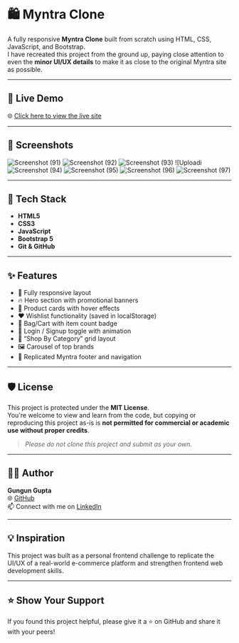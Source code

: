 # 🛍️ Myntra Clone

A fully responsive **Myntra Clone** built from scratch using HTML, CSS, JavaScript, and Bootstrap.  
I have recreated this project from the ground up, paying close attention to even the **minor UI/UX details** to make it as close to the original Myntra site as possible.

---

## 🚀 Live Demo

🌐 [Click here to view the live site](https://your-username.github.io/myntra-clone)  

---

## 📸 Screenshots
![Screenshot (91)](https://github.com/user-attachments/assets/9d5abb6c-382a-4c02-8b8e-9ea65904f0cf)
![Screenshot (92)](https://github.com/user-attachments/assets/3721bb67-ff40-45d6-9f06-3bbaf8a0c035)
![Screenshot (93)](https://github.com/user-attachments/assets/d44d7d3b-444e-462f-ad88-2d25bc85538d)
![Uploadi![Screenshot (94)](https://github.com/user-attachments/assets/a009bd68-fa9b-4d99-8c59-3ad946218218)
![Screenshot (95)](https://github.com/user-attachments/assets/8ac423fb-2e3a-4fb5-8aa2-aae85e4b8c1d)
![Screenshot (96)](https://github.com/user-attachments/assets/f34358fa-5f77-472d-919c-b256bd4b61bb)
![Screenshot (97)](https://github.com/user-attachments/assets/9f56ae70-1dbf-4613-b531-b29f21745703)

---

## 🧰 Tech Stack

- **HTML5**
- **CSS3**
- **JavaScript**
- **Bootstrap 5**
- **Git & GitHub**

---

## ✨ Features

- 🧭 Fully responsive layout
- 🔥 Hero section with promotional banners
- 🧢 Product cards with hover effects
- ❤️ Wishlist functionality (saved in localStorage)
- 🛒 Bag/Cart with item count badge
- 🔐 Login / Signup toggle with animation
- 🎨 “Shop By Category” grid layout
- 🖼️ Carousel of top brands
- 🦶 Replicated Myntra footer and navigation

---

## 🛡️ License

This project is protected under the **MIT License**.  
You're welcome to view and learn from the code, but copying or reproducing this project as-is is **not permitted for commercial or academic use without proper credits**.

> _Please do not clone this project and submit as your own._

---

## 🙋‍♀️ Author

**Gungun Gupta**  
🌐 [GitHub](https://github.com/gungun-gupta)  
📫 Connect with me on [LinkedIn](https://www.linkedin.com/in/gungun-gupta999)

---

## 💡 Inspiration

This project was built as a personal frontend challenge to replicate the UI/UX of a real-world e-commerce platform and strengthen frontend web development skills.

---

## ⭐️ Show Your Support

If you found this project helpful, please give it a ⭐️ on GitHub and share it with your peers!

